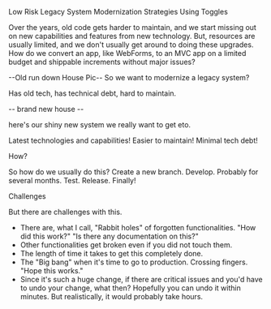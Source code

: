 Low Risk Legacy System Modernization Strategies Using Toggles

Over the years, old code gets harder to maintain, and we start missing out on new capabilities and features from new technology. But, resources are usually limited, and we don't usually get around to doing these upgrades. How do we convert an app, like WebForms, to an MVC app on a limited budget and shippable increments without major issues?

--Old run down House Pic--
So we want to modernize a legacy system?

Has old tech, has technical debt, hard to maintain.

-- brand new house --

here's our shiny new system we really want to get eto.

Latest technologies and capabilities!
Easier to maintain!
Minimal tech debt!

How?

So how do we usually do this?
Create a new branch.
Develop.
Probably for several months.
Test.
Release. Finally!

Challenges

But there are challenges with this.

* There are, what I call, "Rabbit holes" of forgotten functionalities. "How did this work?" "Is there any documentation on this?"
* Other functionalities get broken even if you did not touch them.
* The length of time it takes to get this completely done.
* The "Big bang" when it's time to go to production. Crossing fingers. "Hope this works."
* Since it's such a huge change, if there are critical issues and you'd have to undo your change, what then? Hopefully you can undo it within minutes. But realistically, it would probably take hours.
